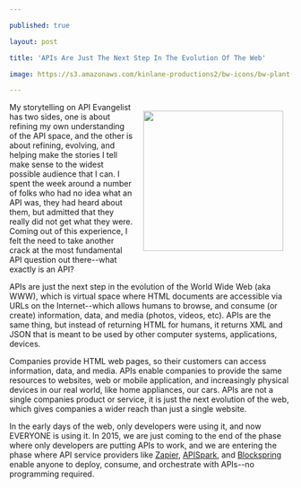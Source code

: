---
published: true
layout: post
title: 'APIs Are Just The Next Step In The Evolution Of The Web'
image: https://s3.amazonaws.com/kinlane-productions2/bw-icons/bw-plant-growth.png
---

<p><img style="padding: 15px;" src="https://s3.amazonaws.com/kinlane-productions2/bw-icons/bw-plant-growth.png" alt="" width="250" align="right" />
<p>My storytelling on API Evangelist has two sides, one is about refining my own understanding of the API space, and the other is about refining, evolving, and helping make the stories I tell make sense to the widest possible audience that I can. I spent the week around a number of folks who had no idea what an API was, they had heard about them, but admitted that they really did not get what they were. Coming out of this experience, I felt the need to take another crack at the most fundamental API question out there--what exactly is an API?
<p>APIs are just the next step in the evolution of the World Wide Web (aka WWW), which is virtual space where HTML documents are accessible via URLs on the Internet--which allows humans to browse, and consume (or create) information, data, and media (photos, videos, etc). APIs are the same thing, but instead of returning HTML for humans, it returns XML and JSON that is meant to be used by other computer systems, applications, devices.&nbsp;
<p>Companies provide HTML web pages, so their customers can access information, data, and media. APIs enable companies to provide the same resources to websites, web or mobile application, and increasingly physical devices in our real world, like home appliances, our cars. APIs are not a single companies product or service, it is just the next evolution of the web, which gives companies a wider reach than just a single website.
<p>In the early days of the web, only developers were using it, and now EVERYONE is using it. In 2015, we are just coming to the end of the phase where only developers are putting APIs to work, and we are entering the phase where API service providers like <a href="https://zapier.com/">Zapier</a>, <a href="http://restlet.com/products/apispark/">APISpark</a>, and <a href="https://www.blockspring.com/">Blockspring</a> enable anyone to deploy, consume, and orchestrate with APIs--no programming required.

